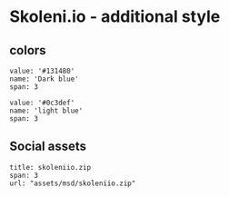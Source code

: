 # Skoleni.io - additional style

## colors

```color
value: '#131480'
name: 'Dark blue'
span: 3
```

```color
value: '#0c3def'
name: 'light blue'
span: 3
```

## Social assets


```download
title: skoleniio.zip
span: 3
url: "assets/msd/skoleniio.zip"
```

